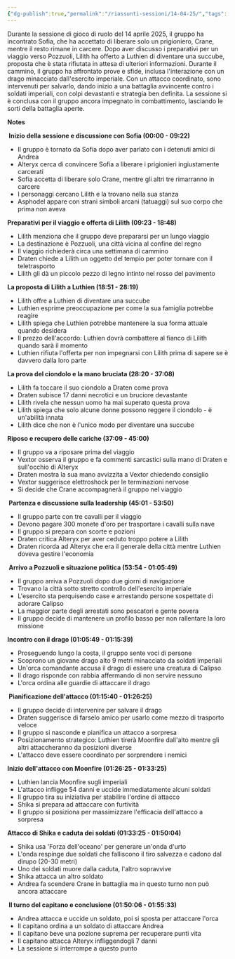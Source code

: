 ```yaml
---
{"dg-publish":true,"permalink":"/riassunti-sessioni/14-04-25/","tags":["sofia"]}
---
```


Durante la sessione di gioco di ruolo del 14 aprile 2025, il gruppo ha incontrato Sofia, che ha accettato di liberare solo un prigioniero, Crane, mentre il resto rimane in carcere. Dopo aver discusso i preparativi per un viaggio verso Pozzuoli, Lilith ha offerto a Luthien di diventare una succube, proposta che è stata rifiutata in attesa di ulteriori informazioni. Durante il cammino, il gruppo ha affrontato prove e sfide, inclusa l'interazione con un drago minacciato dall'esercito imperiale. Con un attacco coordinato, sono intervenuti per salvarlo, dando inizio a una battaglia avvincente contro i soldati imperiali, con colpi devastanti e strategia ben definita. La sessione si è conclusa con il gruppo ancora impegnato in combattimento, lasciando le sorti della battaglia aperte.

**Notes**

**‍️ Inizio della sessione e discussione con Sofia (00:00 - 09:22)**

- Il gruppo è tornato da Sofia dopo aver parlato con i detenuti amici di Andrea
- Alteryx cerca di convincere Sofia a liberare i prigionieri ingiustamente carcerati
- Sofia accetta di liberare solo Crane, mentre gli altri tre rimarranno in carcere
- I personaggi cercano Lilith e la trovano nella sua stanza
- Asphodel appare con strani simboli arcani (tatuaggi) sul suo corpo che prima non aveva

**Preparativi per il viaggio e offerta di Lilith (09:23 - 18:48)**

- Lilith menziona che il gruppo deve prepararsi per un lungo viaggio
- La destinazione è Pozzuoli, una città vicina al confine del regno
- Il viaggio richiederà circa una settimana di cammino
- Draten chiede a Lilith un oggetto del tempio per poter tornare con il teletrasporto
- Lilith gli dà un piccolo pezzo di legno intinto nel rosso del pavimento

**La proposta di Lilith a Luthien (18:51 - 28:19)**

- Lilith offre a Luthien di diventare una succube
- Luthien esprime preoccupazione per come la sua famiglia potrebbe reagire
- Lilith spiega che Luthien potrebbe mantenere la sua forma attuale quando desidera
- Il prezzo dell'accordo: Luthien dovrà combattere al fianco di Lilith quando sarà il momento
- Luthien rifiuta l'offerta per non impegnarsi con Lilith prima di sapere se è davvero dalla loro parte

**La prova del ciondolo e la mano bruciata (28:20 - 37:08)**

- Lilith fa toccare il suo ciondolo a Draten come prova
- Draten subisce 17 danni necrotici e un bruciore devastante
- Lilith rivela che nessun uomo ha mai superato questa prova
- Lilith spiega che solo alcune donne possono reggere il ciondolo - è un'abilità innata
- Lilith dice che non è l'unico modo per diventare una succube

**Riposo e recupero delle cariche (37:09 - 45:00)**

- Il gruppo va a riposare prima del viaggio
- Vextor osserva il gruppo e fa commenti sarcastici sulla mano di Draten e sull'occhio di Alteryx
- Draten mostra la sua mano avvizzita a Vextor chiedendo consiglio
- Vextor suggerisce elettroshock per le terminazioni nervose
- Si decide che Crane accompagnerà il gruppo nel viaggio

**‍️ Partenza e discussione sulla leadership (45:01 - 53:50)**

- Il gruppo parte con tre cavalli per il viaggio
- Devono pagare 300 monete d'oro per trasportare i cavalli sulla nave
- Il gruppo si prepara con scorte e pozioni
- Draten critica Alteryx per aver ceduto troppo potere a Lilith
- Draten ricorda ad Alteryx che era il generale della città mentre Luthien doveva gestire l'economia

**️ Arrivo a Pozzuoli e situazione politica (53:54 - 01:05:49)**

- Il gruppo arriva a Pozzuoli dopo due giorni di navigazione
- Trovano la città sotto stretto controllo dell'esercito imperiale
- L'esercito sta perquisendo case e arrestando persone sospettate di adorare Calipso
- La maggior parte degli arrestati sono pescatori e gente povera
- Il gruppo decide di mantenere un profilo basso per non rallentare la loro missione

**Incontro con il drago (01:05:49 - 01:15:39)**

- Proseguendo lungo la costa, il gruppo sente voci di persone
- Scoprono un giovane drago alto 9 metri minacciato da soldati imperiali
- Un'orca comandante accusa il drago di essere una creatura di Calipso
- Il drago risponde con rabbia affermando di non servire nessuno
- L'orca ordina alle guardie di attaccare il drago

**️ Pianificazione dell'attacco (01:15:40 - 01:26:25)**

- Il gruppo decide di intervenire per salvare il drago
- Draten suggerisce di farselo amico per usarlo come mezzo di trasporto veloce
- Il gruppo si nasconde e pianifica un attacco a sorpresa
- Posizionamento strategico: Luthien tirerà Moonfire dall'alto mentre gli altri attaccheranno da posizioni diverse
- L'attacco deve essere coordinato per sorprendere i nemici

**Inizio dell'attacco con Moonfire (01:26:25 - 01:33:25)**

- Luthien lancia Moonfire sugli imperiali
- L'attacco infligge 54 danni e uccide immediatamente alcuni soldati
- Il gruppo tira su iniziativa per stabilire l'ordine di attacco
- Shika si prepara ad attaccare con furtività
- Il gruppo si posiziona per massimizzare l'efficacia dell'attacco a sorpresa

**Attacco di Shika e caduta dei soldati (01:33:25 - 01:50:04)**

- Shika usa 'Forza dell'oceano' per generare un'onda d'urto
- L'onda respinge due soldati che falliscono il tiro salvezza e cadono dal dirupo (20-30 metri)
- Uno dei soldati muore dalla caduta, l'altro sopravvive
- Shika attacca un altro soldato
- Andrea fa scendere Crane in battaglia ma in questo turno non può ancora attaccare

**️ Il turno del capitano e conclusione (01:50:06 - 01:55:33)**

- Andrea attacca e uccide un soldato, poi si sposta per attaccare l'orca
- Il capitano ordina a un soldato di attaccare Andrea
- Il capitano beve una pozione suprema per recuperare punti vita
- Il capitano attacca Alteryx infliggendogli 7 danni
- La sessione si interrompe a questo punto